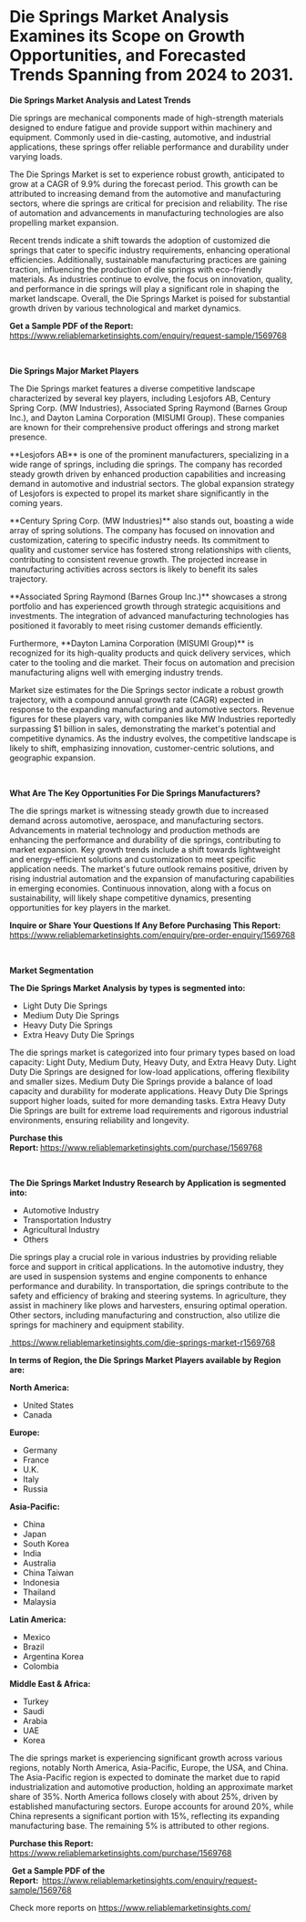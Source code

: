 <p><h1>Die Springs Market Analysis Examines its Scope on Growth Opportunities, and Forecasted Trends Spanning from 2024 to 2031.</h1></p><p><strong>Die Springs Market Analysis and Latest Trends</strong></p>
<p><p>Die springs are mechanical components made of high-strength materials designed to endure fatigue and provide support within machinery and equipment. Commonly used in die-casting, automotive, and industrial applications, these springs offer reliable performance and durability under varying loads.</p><p>The Die Springs Market is set to experience robust growth, anticipated to grow at a CAGR of 9.9% during the forecast period. This growth can be attributed to increasing demand from the automotive and manufacturing sectors, where die springs are critical for precision and reliability. The rise of automation and advancements in manufacturing technologies are also propelling market expansion.</p><p>Recent trends indicate a shift towards the adoption of customized die springs that cater to specific industry requirements, enhancing operational efficiencies. Additionally, sustainable manufacturing practices are gaining traction, influencing the production of die springs with eco-friendly materials. As industries continue to evolve, the focus on innovation, quality, and performance in die springs will play a significant role in shaping the market landscape. Overall, the Die Springs Market is poised for substantial growth driven by various technological and market dynamics.</p></p>
<p><strong>Get a Sample PDF of the Report:&nbsp;</strong> <a href="https://www.reliablemarketinsights.com/enquiry/request-sample/1569768?utm_campaign=1937&utm_medium=2&utm_source=Github&utm_content=ia&utm_term=29122024&utm_id=die-springs">https://www.reliablemarketinsights.com/enquiry/request-sample/1569768</a></p>
<p>&nbsp;</p>
<p><strong>Die Springs Major Market Players</strong></p>
<p><p>The Die Springs market features a diverse competitive landscape characterized by several key players, including Lesjofors AB, Century Spring Corp. (MW Industries), Associated Spring Raymond (Barnes Group Inc.), and Dayton Lamina Corporation (MISUMI Group). These companies are known for their comprehensive product offerings and strong market presence.</p><p>**Lesjofors AB** is one of the prominent manufacturers, specializing in a wide range of springs, including die springs. The company has recorded steady growth driven by enhanced production capabilities and increasing demand in automotive and industrial sectors. The global expansion strategy of Lesjofors is expected to propel its market share significantly in the coming years.</p><p>**Century Spring Corp. (MW Industries)** also stands out, boasting a wide array of spring solutions. The company has focused on innovation and customization, catering to specific industry needs. Its commitment to quality and customer service has fostered strong relationships with clients, contributing to consistent revenue growth. The projected increase in manufacturing activities across sectors is likely to benefit its sales trajectory.</p><p>**Associated Spring Raymond (Barnes Group Inc.)** showcases a strong portfolio and has experienced growth through strategic acquisitions and investments. The integration of advanced manufacturing technologies has positioned it favorably to meet rising customer demands efficiently. </p><p>Furthermore, **Dayton Lamina Corporation (MISUMI Group)** is recognized for its high-quality products and quick delivery services, which cater to the tooling and die market. Their focus on automation and precision manufacturing aligns well with emerging industry trends. </p><p>Market size estimates for the Die Springs sector indicate a robust growth trajectory, with a compound annual growth rate (CAGR) expected in response to the expanding manufacturing and automotive sectors. Revenue figures for these players vary, with companies like MW Industries reportedly surpassing $1 billion in sales, demonstrating the market's potential and competitive dynamics. As the industry evolves, the competitive landscape is likely to shift, emphasizing innovation, customer-centric solutions, and geographic expansion.</p></p>
<p>&nbsp;</p>
<p><strong>What Are The Key Opportunities For Die Springs Manufacturers?</strong></p>
<p><p>The die springs market is witnessing steady growth due to increased demand across automotive, aerospace, and manufacturing sectors. Advancements in material technology and production methods are enhancing the performance and durability of die springs, contributing to market expansion. Key growth trends include a shift towards lightweight and energy-efficient solutions and customization to meet specific application needs. The market's future outlook remains positive, driven by rising industrial automation and the expansion of manufacturing capabilities in emerging economies. Continuous innovation, along with a focus on sustainability, will likely shape competitive dynamics, presenting opportunities for key players in the market.</p></p>
<p><strong>Inquire or Share Your Questions If Any Before Purchasing This Report:</strong> <a href="https://www.reliablemarketinsights.com/enquiry/pre-order-enquiry/1569768?utm_campaign=1937&utm_medium=2&utm_source=Github&utm_content=ia&utm_term=29122024&utm_id=die-springs">https://www.reliablemarketinsights.com/enquiry/pre-order-enquiry/1569768</a></p>
<p>&nbsp;</p>
<p><strong>Market Segmentation</strong></p>
<p><strong>The Die Springs Market Analysis by types is segmented into:</strong></p>
<p><ul><li>Light Duty Die Springs</li><li>Medium Duty Die Springs</li><li>Heavy Duty Die Springs</li><li>Extra Heavy Duty Die Springs</li></ul></p>
<p><p>The die springs market is categorized into four primary types based on load capacity: Light Duty, Medium Duty, Heavy Duty, and Extra Heavy Duty. Light Duty Die Springs are designed for low-load applications, offering flexibility and smaller sizes. Medium Duty Die Springs provide a balance of load capacity and durability for moderate applications. Heavy Duty Die Springs support higher loads, suited for more demanding tasks. Extra Heavy Duty Die Springs are built for extreme load requirements and rigorous industrial environments, ensuring reliability and longevity.</p></p>
<p><strong>Purchase this Report:&nbsp;</strong><a href="https://www.reliablemarketinsights.com/purchase/1569768?utm_campaign=1937&utm_medium=2&utm_source=Github&utm_content=ia&utm_term=29122024&utm_id=die-springs">https://www.reliablemarketinsights.com/purchase/1569768</a></p>
<p>&nbsp;</p>
<p><strong>The Die Springs Market Industry Research by Application is segmented into:</strong></p>
<p><ul><li>Automotive Industry</li><li>Transportation Industry</li><li>Agricultural Industry</li><li>Others</li></ul></p>
<p><p>Die springs play a crucial role in various industries by providing reliable force and support in critical applications. In the automotive industry, they are used in suspension systems and engine components to enhance performance and durability. In transportation, die springs contribute to the safety and efficiency of braking and steering systems. In agriculture, they assist in machinery like plows and harvesters, ensuring optimal operation. Other sectors, including manufacturing and construction, also utilize die springs for machinery and equipment stability.</p></p>
<p><a href="https://www.reliablemarketinsights.com/die-springs-market-r1569768?utm_campaign=1937&utm_medium=2&utm_source=Github&utm_content=ia&utm_term=29122024&utm_id=die-springs">&nbsp;https://www.reliablemarketinsights.com/die-springs-market-r1569768</a></p>
<p><strong>In terms of Region, the Die Springs Market Players available by Region are:</strong></p>
<p>
    <p> <strong> North America: </strong>
        <ul>
            <li>United States</li>
            <li>Canada</li>
        </ul>
        </p> 
    <p> <strong> Europe: </strong>
        <ul>
            <li>Germany</li>
            <li>France</li>
            <li>U.K.</li>
            <li>Italy</li>
            <li>Russia</li>
        </ul>
        </p> 
    <p> <strong> Asia-Pacific: </strong>
        <ul>
            <li>China</li>
            <li>Japan</li>
            <li>South Korea</li>
            <li>India</li>
            <li>Australia</li>
            <li>China Taiwan</li>
            <li>Indonesia</li>
            <li>Thailand</li>
            <li>Malaysia</li>
        </ul>
        </p> 
    <p> <strong> Latin America: </strong>
        <ul>
            <li>Mexico</li>
            <li>Brazil</li>
            <li>Argentina Korea</li>
            <li>Colombia</li>
        </ul>
        </p> 
    <p> <strong> Middle East & Africa: </strong>
        <ul>
            <li>Turkey</li>
            <li>Saudi</li>
            <li>Arabia</li>
            <li>UAE</li>
            <li>Korea</li>
        </ul>
    </p>
    </p>
<p><p>The die springs market is experiencing significant growth across various regions, notably North America, Asia-Pacific, Europe, the USA, and China. The Asia-Pacific region is expected to dominate the market due to rapid industrialization and automotive production, holding an approximate market share of 35%. North America follows closely with about 25%, driven by established manufacturing sectors. Europe accounts for around 20%, while China represents a significant portion with 15%, reflecting its expanding manufacturing base. The remaining 5% is attributed to other regions.</p></p>
<p><strong>Purchase this Report: </strong><a href="https://www.reliablemarketinsights.com/purchase/1569768?utm_campaign=1937&utm_medium=2&utm_source=Github&utm_content=ia&utm_term=29122024&utm_id=die-springs">https://www.reliablemarketinsights.com/purchase/1569768</a></p>
<p>&nbsp;<strong>Get a Sample PDF of the Report:&nbsp;&nbsp;</strong><a href="https://www.reliablemarketinsights.com/enquiry/request-sample/1569768?utm_campaign=1937&utm_medium=2&utm_source=Github&utm_content=ia&utm_term=29122024&utm_id=die-springs">https://www.reliablemarketinsights.com/enquiry/request-sample/1569768</a></p>
<p><strong></strong></p>
<p>Check more reports on <a href="https://www.reliablemarketinsights.com/?utm_campaign=1937&utm_medium=2&utm_source=Github&utm_content=ia&utm_term=29122024&utm_id=die-springs">https://www.reliablemarketinsights.com/</a></p>